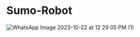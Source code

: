 # Sumo-Robot
![WhatsApp Image 2023-10-22 at 12 29 05 PM (1)](https://github.com/FadyAwad/Sumo-Robot/assets/103905338/cc363e1e-b486-447a-8af9-b6f02ad0b519)
